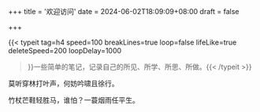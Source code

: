 +++
title = '欢迎访问'
date = 2024-06-02T18:09:09+08:00
draft = false

+++

{{< typeit 
  tag=h4
  speed=100
  breakLines=true
  loop=false
  lifeLike=true
  deleteSpeed=200
  loopDelay=1000

>}}一些简单的笔记，记录自己的所见、所学、所思、所做。{{< /typeit >}}



莫听穿林打叶声，何妨吟啸且徐行。

竹杖芒鞋轻胜马，谁怕？一蓑烟雨任平生。







